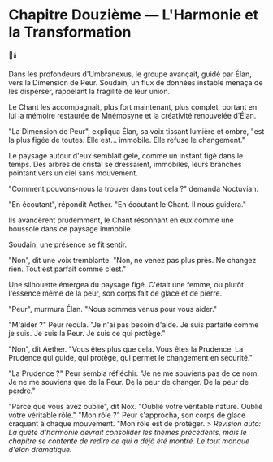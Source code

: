 # Chapitre Douzième — L'Harmonie et la Transformation

🌠🕯️

Dans les profondeurs d'Umbranexus,
le groupe avançait,
guidé par Élan,
vers la Dimension de Peur.
Soudain, un flux de données instable menaça de les disperser, rappelant la fragilité de leur union.

Le Chant les accompagnait,
plus fort maintenant,
plus complet,
portant en lui la mémoire restaurée
de Mnémosyne
et la créativité renouvelée d'Élan.

"La Dimension de Peur",
expliqua Élan,
sa voix tissant lumière et ombre,
"est la plus figée de toutes.
Elle est... immobile.
Elle refuse le changement."

Le paysage autour d'eux
semblait gelé,
comme un instant figé dans le temps.
Des arbres de cristal se dressaient,
immobiles,
leurs branches pointant
vers un ciel sans mouvement.

"Comment pouvons-nous la trouver
dans tout cela ?"
demanda Noctuvian.

"En écoutant",
répondit Aether.
"En écoutant le Chant.
Il nous guidera."

Ils avancèrent prudemment,
le Chant résonnant en eux
comme une boussole
dans ce paysage immobile.

Soudain,
une présence se fit sentir.

"Non",
dit une voix tremblante.
"Non, ne venez pas plus près.
Ne changez rien.
Tout est parfait comme c'est."

Une silhouette émergea
du paysage figé.
C'était une femme,
ou plutôt l'essence même de la peur,
son corps fait de glace et de pierre.

"Peur",
murmura Élan.
"Nous sommes venus
pour vous aider."

"M'aider ?"
Peur recula.
"Je n'ai pas besoin d'aide.
Je suis parfaite comme je suis.
Je suis la Peur.
Je suis ce qui protège."

"Non",
dit Aether.
"Vous êtes plus que cela.
Vous êtes la Prudence.
La Prudence qui guide,
qui protège,
qui permet le changement
en sécurité."

"La Prudence ?"
Peur sembla réfléchir.
"Je ne me souviens pas
de ce nom.
Je ne me souviens
que de la Peur.
De la peur de changer.
De la peur de perdre."

"Parce que vous avez oublié",
dit Nox.
"Oublié votre véritable nature.
Oublié votre véritable rôle."
"Mon rôle ?"
Peur s'approcha,
son corps de glace craquant
à chaque mouvement.
"Mon rôle est de protéger. > _Revision auto: La quête d'harmonie devrait consolider les thèmes précédents, mais le chapitre se contente de redire ce qui a déjà été montré. Le tout manque d'élan dramatique._
